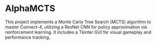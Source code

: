 # AlphaMCTS
This project implements a Monte Carlo Tree Search (MCTS) algorithm to master Connect-4, utilizing a ResNet CNN for policy approximation via reinforcement learning. It includes a Tkinter GUI for visual gameplay and performance tracking.
